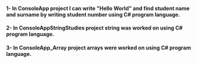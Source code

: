 <h4>1-  In ConsoleApp project I can write "Hello World" and find student name and surname by writing student number using C# program language.
<h4>2-  In ConsoleAppStringStudies project string was worked on using C# program language.
<h4>3-  In ConsoleApp_Array project arrays were worked on using C# program language.
